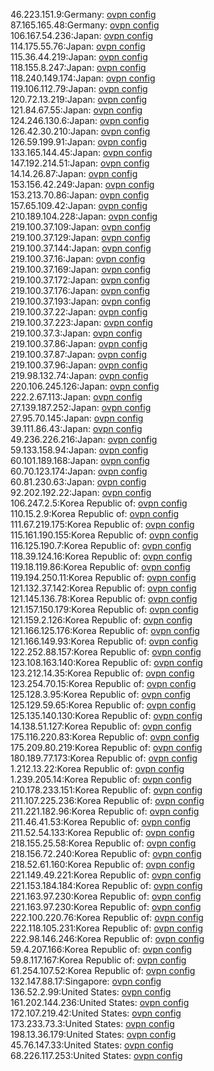 46.223.151.9:Germany: [ovpn config](vpn/46_223_151_9.ovpn)  
87.165.165.48:Germany: [ovpn config](vpn/87_165_165_48.ovpn)  
106.167.54.236:Japan: [ovpn config](vpn/106_167_54_236.ovpn)  
114.175.55.76:Japan: [ovpn config](vpn/114_175_55_76.ovpn)  
115.36.44.219:Japan: [ovpn config](vpn/115_36_44_219.ovpn)  
118.155.8.247:Japan: [ovpn config](vpn/118_155_8_247.ovpn)  
118.240.149.174:Japan: [ovpn config](vpn/118_240_149_174.ovpn)  
119.106.112.79:Japan: [ovpn config](vpn/119_106_112_79.ovpn)  
120.72.13.219:Japan: [ovpn config](vpn/120_72_13_219.ovpn)  
121.84.67.55:Japan: [ovpn config](vpn/121_84_67_55.ovpn)  
124.246.130.6:Japan: [ovpn config](vpn/124_246_130_6.ovpn)  
126.42.30.210:Japan: [ovpn config](vpn/126_42_30_210.ovpn)  
126.59.199.91:Japan: [ovpn config](vpn/126_59_199_91.ovpn)  
133.165.144.45:Japan: [ovpn config](vpn/133_165_144_45.ovpn)  
147.192.214.51:Japan: [ovpn config](vpn/147_192_214_51.ovpn)  
14.14.26.87:Japan: [ovpn config](vpn/14_14_26_87.ovpn)  
153.156.42.249:Japan: [ovpn config](vpn/153_156_42_249.ovpn)  
153.213.70.86:Japan: [ovpn config](vpn/153_213_70_86.ovpn)  
157.65.109.42:Japan: [ovpn config](vpn/157_65_109_42.ovpn)  
210.189.104.228:Japan: [ovpn config](vpn/210_189_104_228.ovpn)  
219.100.37.109:Japan: [ovpn config](vpn/219_100_37_109.ovpn)  
219.100.37.129:Japan: [ovpn config](vpn/219_100_37_129.ovpn)  
219.100.37.144:Japan: [ovpn config](vpn/219_100_37_144.ovpn)  
219.100.37.16:Japan: [ovpn config](vpn/219_100_37_16.ovpn)  
219.100.37.169:Japan: [ovpn config](vpn/219_100_37_169.ovpn)  
219.100.37.172:Japan: [ovpn config](vpn/219_100_37_172.ovpn)  
219.100.37.176:Japan: [ovpn config](vpn/219_100_37_176.ovpn)  
219.100.37.193:Japan: [ovpn config](vpn/219_100_37_193.ovpn)  
219.100.37.22:Japan: [ovpn config](vpn/219_100_37_22.ovpn)  
219.100.37.223:Japan: [ovpn config](vpn/219_100_37_223.ovpn)  
219.100.37.3:Japan: [ovpn config](vpn/219_100_37_3.ovpn)  
219.100.37.86:Japan: [ovpn config](vpn/219_100_37_86.ovpn)  
219.100.37.87:Japan: [ovpn config](vpn/219_100_37_87.ovpn)  
219.100.37.96:Japan: [ovpn config](vpn/219_100_37_96.ovpn)  
219.98.132.74:Japan: [ovpn config](vpn/219_98_132_74.ovpn)  
220.106.245.126:Japan: [ovpn config](vpn/220_106_245_126.ovpn)  
222.2.67.113:Japan: [ovpn config](vpn/222_2_67_113.ovpn)  
27.139.187.252:Japan: [ovpn config](vpn/27_139_187_252.ovpn)  
27.95.70.145:Japan: [ovpn config](vpn/27_95_70_145.ovpn)  
39.111.86.43:Japan: [ovpn config](vpn/39_111_86_43.ovpn)  
49.236.226.216:Japan: [ovpn config](vpn/49_236_226_216.ovpn)  
59.133.158.94:Japan: [ovpn config](vpn/59_133_158_94.ovpn)  
60.101.189.168:Japan: [ovpn config](vpn/60_101_189_168.ovpn)  
60.70.123.174:Japan: [ovpn config](vpn/60_70_123_174.ovpn)  
60.81.230.63:Japan: [ovpn config](vpn/60_81_230_63.ovpn)  
92.202.192.22:Japan: [ovpn config](vpn/92_202_192_22.ovpn)  
106.247.2.5:Korea Republic of: [ovpn config](vpn/106_247_2_5.ovpn)  
110.15.2.9:Korea Republic of: [ovpn config](vpn/110_15_2_9.ovpn)  
111.67.219.175:Korea Republic of: [ovpn config](vpn/111_67_219_175.ovpn)  
115.161.190.155:Korea Republic of: [ovpn config](vpn/115_161_190_155.ovpn)  
116.125.190.7:Korea Republic of: [ovpn config](vpn/116_125_190_7.ovpn)  
118.39.124.16:Korea Republic of: [ovpn config](vpn/118_39_124_16.ovpn)  
119.18.119.86:Korea Republic of: [ovpn config](vpn/119_18_119_86.ovpn)  
119.194.250.11:Korea Republic of: [ovpn config](vpn/119_194_250_11.ovpn)  
121.132.37.142:Korea Republic of: [ovpn config](vpn/121_132_37_142.ovpn)  
121.145.136.78:Korea Republic of: [ovpn config](vpn/121_145_136_78.ovpn)  
121.157.150.179:Korea Republic of: [ovpn config](vpn/121_157_150_179.ovpn)  
121.159.2.126:Korea Republic of: [ovpn config](vpn/121_159_2_126.ovpn)  
121.166.125.176:Korea Republic of: [ovpn config](vpn/121_166_125_176.ovpn)  
121.166.149.93:Korea Republic of: [ovpn config](vpn/121_166_149_93.ovpn)  
122.252.88.157:Korea Republic of: [ovpn config](vpn/122_252_88_157.ovpn)  
123.108.163.140:Korea Republic of: [ovpn config](vpn/123_108_163_140.ovpn)  
123.212.14.35:Korea Republic of: [ovpn config](vpn/123_212_14_35.ovpn)  
123.254.70.15:Korea Republic of: [ovpn config](vpn/123_254_70_15.ovpn)  
125.128.3.95:Korea Republic of: [ovpn config](vpn/125_128_3_95.ovpn)  
125.129.59.65:Korea Republic of: [ovpn config](vpn/125_129_59_65.ovpn)  
125.135.140.130:Korea Republic of: [ovpn config](vpn/125_135_140_130.ovpn)  
14.138.51.127:Korea Republic of: [ovpn config](vpn/14_138_51_127.ovpn)  
175.116.220.83:Korea Republic of: [ovpn config](vpn/175_116_220_83.ovpn)  
175.209.80.219:Korea Republic of: [ovpn config](vpn/175_209_80_219.ovpn)  
180.189.77.173:Korea Republic of: [ovpn config](vpn/180_189_77_173.ovpn)  
1.212.13.22:Korea Republic of: [ovpn config](vpn/1_212_13_22.ovpn)  
1.239.205.14:Korea Republic of: [ovpn config](vpn/1_239_205_14.ovpn)  
210.178.233.151:Korea Republic of: [ovpn config](vpn/210_178_233_151.ovpn)  
211.107.225.236:Korea Republic of: [ovpn config](vpn/211_107_225_236.ovpn)  
211.221.182.96:Korea Republic of: [ovpn config](vpn/211_221_182_96.ovpn)  
211.46.41.53:Korea Republic of: [ovpn config](vpn/211_46_41_53.ovpn)  
211.52.54.133:Korea Republic of: [ovpn config](vpn/211_52_54_133.ovpn)  
218.155.25.58:Korea Republic of: [ovpn config](vpn/218_155_25_58.ovpn)  
218.156.72.240:Korea Republic of: [ovpn config](vpn/218_156_72_240.ovpn)  
218.52.61.160:Korea Republic of: [ovpn config](vpn/218_52_61_160.ovpn)  
221.149.49.221:Korea Republic of: [ovpn config](vpn/221_149_49_221.ovpn)  
221.153.184.184:Korea Republic of: [ovpn config](vpn/221_153_184_184.ovpn)  
221.163.97.230:Korea Republic of: [ovpn config](vpn/221_163_97_230.ovpn)  
221.163.97.230:Korea Republic of: [ovpn config](vpn/221_163_97_230.ovpn)  
222.100.220.76:Korea Republic of: [ovpn config](vpn/222_100_220_76.ovpn)  
222.118.105.231:Korea Republic of: [ovpn config](vpn/222_118_105_231.ovpn)  
222.98.146.246:Korea Republic of: [ovpn config](vpn/222_98_146_246.ovpn)  
59.4.207.166:Korea Republic of: [ovpn config](vpn/59_4_207_166.ovpn)  
59.8.117.167:Korea Republic of: [ovpn config](vpn/59_8_117_167.ovpn)  
61.254.107.52:Korea Republic of: [ovpn config](vpn/61_254_107_52.ovpn)  
132.147.88.17:Singapore: [ovpn config](vpn/132_147_88_17.ovpn)  
136.52.2.99:United States: [ovpn config](vpn/136_52_2_99.ovpn)  
161.202.144.236:United States: [ovpn config](vpn/161_202_144_236.ovpn)  
172.107.219.42:United States: [ovpn config](vpn/172_107_219_42.ovpn)  
173.233.73.3:United States: [ovpn config](vpn/173_233_73_3.ovpn)  
198.13.36.179:United States: [ovpn config](vpn/198_13_36_179.ovpn)  
45.76.147.33:United States: [ovpn config](vpn/45_76_147_33.ovpn)  
68.226.117.253:United States: [ovpn config](vpn/68_226_117_253.ovpn)  
